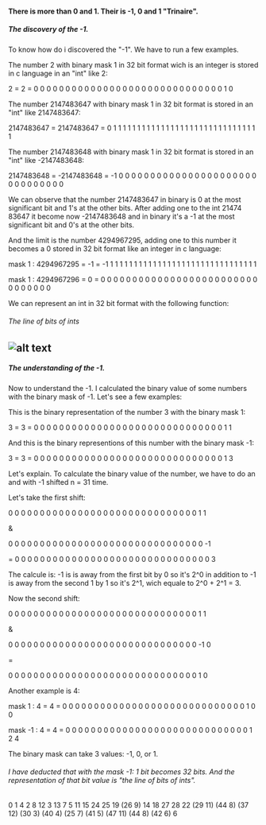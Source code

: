 #### There is more than 0 and 1. Their is -1, 0 and 1 "Trinaire".

##### The discovery of the -1.

To know how do i discovered the "-1". We have to run a few examples.

The number 2 with binary mask 1 in 32 bit format wich is an integer is stored in c language in an "int" like 2:

2 = 2 = 0 0 0 0 0 0 0 0 0 0 0 0 0 0 0 0 0 0 0 0 0 0 0 0 0 0 0 0 0 0 1 0

The number 2147483647 with binary mask 1 in 32 bit format is stored in an "int" like 2147483647:

2147483647 = 2147483647 = 0 1 1 1 1 1 1 1 1 1 1 1 1 1 1 1 1 1 1 1 1 1 1 1 1 1 1 1 1 1 1 1

The number 2147483648 with binary mask 1 in 32 bit format is stored in an "int" like -2147483648:

2147483648 = -2147483648 = -1 0 0 0 0 0 0 0 0 0 0 0 0 0 0 0 0 0 0 0 0 0 0 0 0 0 0 0 0 0 0 0

We can observe that the number 2147483647 in binary is 0 at the most significant bit and 1's at the other bits. After adding one to the int 21474    83647 it become now -2147483648 and in binary it's a -1 at the most significant bit and 0's at the other bits.

And the limit is the number 4294967295, adding one to this number it becomes a 0 stored in 32 bit format like an integer in c language:

mask 1 : 4294967295 = -1 = -1 1 1 1 1 1 1 1 1 1 1 1 1 1 1 1 1 1 1 1 1 1 1 1 1 1 1 1 1 1 1 1 

mask 1 : 4294967296 = 0 = 0 0 0 0 0 0 0 0 0 0 0 0 0 0 0 0 0 0 0 0 0 0 0 0 0 0 0 0 0 0 0 0

We can represent an int in 32 bit format with the following function:

###### The line of bits of ints
![alt text](https://github.com/lahbabic/c_hack/blob/main/line_of_bits_of_ints.png)
---
##### The understanding of the -1.

Now to understand the -1. I calculated the binary value of some numbers with the binary mask of -1. Let's see a few examples:


This is the binary representation of the number 3 with the binary mask 1: 

3 = 3 = 0 0 0 0 0 0 0 0 0 0 0 0 0 0 0 0 0 0 0 0 0 0 0 0 0 0 0 0 0 0 1 1 

And this is the binary representions of this number with the binary mask -1:

3 = 3 = 0 0 0 0 0 0 0 0 0 0 0 0 0 0 0 0 0 0 0 0 0 0 0 0 0 0 0 0 0 0 1 3 

Let's explain. To calculate the binary value of the number, we have to do an and with -1 shifted n = 31 time.

Let's take the first shift:

0 0 0 0 0 0 0 0 0 0 0 0 0 0 0 0 0 0 0 0 0 0 0 0 0 0 0 0 0 0 1  1 

&

0 0 0 0 0 0 0 0 0 0 0 0 0 0 0 0 0 0 0 0 0 0 0 0 0 0 0 0 0 0 0 -1

=
0 0 0 0 0 0 0 0 0 0 0 0 0 0 0 0 0 0 0 0 0 0 0 0 0 0 0 0 0 0 0 3

The calcule is: -1 is is away from the first bit by 0 so it's 2^0 in addition to -1 is away from the second 1 by 1 so it's 2^1, wich equale to 2^0 + 2^1 = 3.

Now the second shift:

0 0 0 0 0 0 0 0 0 0 0 0 0 0 0 0 0 0 0 0 0 0 0 0 0 0 0 0 0 0  1 1 

&

0 0 0 0 0 0 0 0 0 0 0 0 0 0 0 0 0 0 0 0 0 0 0 0 0 0 0 0 0 0 -1 0

=

0 0 0 0 0 0 0 0 0 0 0 0 0 0 0 0 0 0 0 0 0 0 0 0 0 0 0 0 0 0  1 0 

Another example is 4:

mask 1 : 4 = 4 = 0 0 0 0 0 0 0 0 0 0 0 0 0 0 0 0 0 0 0 0 0 0 0 0 0 0 0 0 0 1 0 0 

mask -1 : 4 = 4 = 0 0 0 0 0 0 0 0 0 0 0 0 0 0 0 0 0 0 0 0 0 0 0 0 0 0 0 0 0 1 2 4 

The binary mask can take 3 values: -1, 0, or 1. 

###### I have deducted that with the mask -1: 1 bit becomes 32 bits. And the representation of that bit value is "the line of bits of ints".

0 1 4 2 8 12 3 13 7 5 11 15 24 25 19 (26 9) 14 18 27 28 22 (29 11) (44 8) (37 12) (30 3) (40 4) (25 7) (41 5) (47 11) (44 8) (42 6) 6
